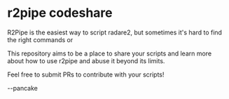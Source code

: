 r2pipe codeshare
================

R2Pipe is the easiest way to script radare2, but sometimes it's hard to find
the right commands or 

This repository aims to be a place to share your scripts and learn more
about how to use r2pipe and abuse it beyond its limits.

Feel free to submit PRs to contribute with your scripts!

--pancake
